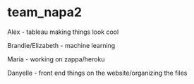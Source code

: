 # team_napa2

Alex - tableau making things look cool

Brandie/Elizabeth - machine learning

Maria - working on zappa/heroku

Danyelle - front end things on the website/organizing the files
